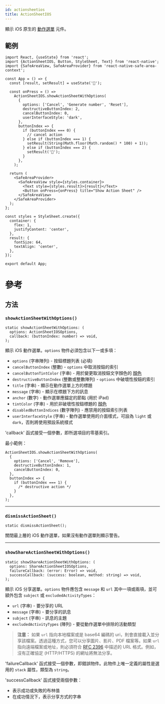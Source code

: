 ```yaml
---
id: actionsheetios
title: ActionSheetIOS
---
```


顯示 iOS 原生的 [動作選單](https://developer.apple.com/design/human-interface-guidelines/ios/views/action-sheets/) 元件。

## 範例

```SnackPlayer name=ActionSheetIOS%20Example&supportedPlatforms=ios
import React, {useState} from 'react';
import {ActionSheetIOS, Button, StyleSheet, Text} from 'react-native';
import {SafeAreaView, SafeAreaProvider} from 'react-native-safe-area-context';

const App = () => {
  const [result, setResult] = useState('🔮');

  const onPress = () =>
    ActionSheetIOS.showActionSheetWithOptions(
      {
        options: ['Cancel', 'Generate number', 'Reset'],
        destructiveButtonIndex: 2,
        cancelButtonIndex: 0,
        userInterfaceStyle: 'dark',
      },
      buttonIndex => {
        if (buttonIndex === 0) {
          // cancel action
        } else if (buttonIndex === 1) {
          setResult(String(Math.floor(Math.random() * 100) + 1));
        } else if (buttonIndex === 2) {
          setResult('🔮');
        }
      },
    );

  return (
    <SafeAreaProvider>
      <SafeAreaView style={styles.container}>
        <Text style={styles.result}>{result}</Text>
        <Button onPress={onPress} title="Show Action Sheet" />
      </SafeAreaView>
    </SafeAreaProvider>
  );
};

const styles = StyleSheet.create({
  container: {
    flex: 1,
    justifyContent: 'center',
  },
  result: {
    fontSize: 64,
    textAlign: 'center',
  },
});

export default App;
```

# 參考

## 方法

### `showActionSheetWithOptions()`

```tsx
static showActionSheetWithOptions: (
  options: ActionSheetIOSOptions,
  callback: (buttonIndex: number) => void,
);
```

顯示 iOS 動作選單。`options` 物件必須包含以下一或多項：

- `options` (字串陣列) - 按鈕標題列表 (必填)
- `cancelButtonIndex` (整數) - `options` 中取消按鈕的索引
- `cancelButtonTintColor` (字串) - 用於變更取消按鈕文字顏色的 [顏色](colors)
- `destructiveButtonIndex` (整數或整數陣列) - `options` 中破壞性按鈕的索引
- `title` (字串) - 顯示在動作選單上方的標題
- `message` (字串) - 顯示在標題下方的訊息
- `anchor` (數字) - 動作選單應錨定的節點 (用於 iPad)
- `tintColor` (字串) - 用於非破壞性按鈕標題的 [顏色](colors)
- `disabledButtonIndices` (數字陣列) - 應禁用的按鈕索引列表
- `userInterfaceStyle` (字串) - 動作選單使用的介面樣式，可設為 `light` 或 `dark`，否則將使用預設系統樣式

'callback' 函式接受一個參數，即所選項目的零基索引。

最小範例：

```tsx
ActionSheetIOS.showActionSheetWithOptions(
  {
    options: ['Cancel', 'Remove'],
    destructiveButtonIndex: 1,
    cancelButtonIndex: 0,
  },
  buttonIndex => {
    if (buttonIndex === 1) {
      /* destructive action */
    }
  },
);
```

---

### `dismissActionSheet()`

```tsx
static dismissActionSheet();
```

關閉最上層的 iOS 動作選單，如果沒有動作選單則顯示警告。

---

### `showShareActionSheetWithOptions()`

```tsx
static showShareActionSheetWithOptions: (
  options: ShareActionSheetIOSOptions,
  failureCallback: (error: Error) => void,
  successCallback: (success: boolean, method: string) => void,
);
```

顯示 iOS 分享選單。`options` 物件應包含 `message` 和 `url` 其中一項或兩項，並可額外包含 `subject` 或 `excludedActivityTypes`：

- `url` (字串) - 要分享的 URL
- `message` (字串) - 要分享的訊息
- `subject` (字串) - 訊息的主題
- `excludedActivityTypes` (陣列) - 要從動作選單中排除的活動類型

> **注意：** 如果 `url` 指向本地檔案或是 base64 編碼的 uri，則會直接載入並分享該檔案。透過這種方式，您可以分享圖片、影片、PDF 檔案等。如果 `url` 指向遠端檔案或地址，則必須符合 [RFC 2396](https://www.ietf.org/rfc/rfc2396.txt) 中描述的 URL 格式。例如，沒有正確協定 (HTTP/HTTPS) 的網址將無法分享。

'failureCallback' 函式接受一個參數，即錯誤物件。此物件上唯一定義的屬性是選用的 `stack` 屬性，類型為 `string`。

'successCallback' 函式接受兩個參數：

- 表示成功或失敗的布林值
- 在成功情況下，表示分享方式的字串
